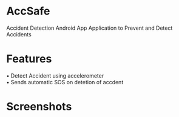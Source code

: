 # AccSafe 
Accident Detection Android App
Application to Prevent and Detect Accidents


# Features

• Detect Accident using accelerometer <br>
• Sends automatic SOS on detetion of accdent<br>


# Screenshots

